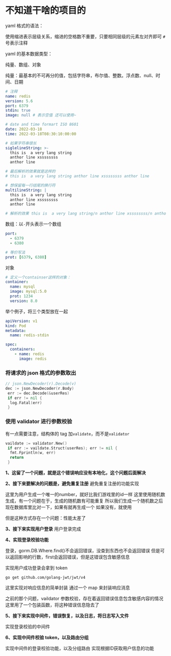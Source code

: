 # 不知道干啥的项目的

yaml 格式的语法：

使用缩进表示层级关系，缩进的空格数不重要，只要相同层级的元素左对齐即可
`#`号表示注释

yaml 的基本数据类型：

纯量、数组、对象

纯量：最基本的不可再分的值，包括字符串，布尔值、整数。浮点数、null、时间、日期

```yaml
# 注释
name: redis
version: 5.6
port: 6379
stdin: true
image: null # 表示空值 还可以使用~

# date and time formart ISO 8601
date: 2022-03-18
time: 2022-03-18T08:30:10:00:00

# 如果字符串很长
siglelineString: >-
  this is  a very lang string
  anthor line xssssssss
  anthor line

# 最后解析的效果就是这样的
# this is  a very lang string anthor line xssssssss anthor line

# 想保留每一行结尾的换行符
multilineString: |
  this is  a very lang string
  anthor line xssssssss
  anthor line

# 解析的效果 this is  a very lang string/n anthor line xssssssss/n anthor line/n
```

数组：以`-`开头表示一个数组

```yaml
port:
  - 6379
  - 6380

# 等价写法
prot: [6379, 6380]
```

对象

```yaml
# 定义一个containser这样的对象：
container:
  name: mysql
  image: mysql:5.0
  prot: 1234
  version: 8.0
```

举个例子，将三个类型放在一起

```yaml
apiVersion: v1
kind: Pod
metadata:
  name: redis-stdin

spec:
  containers:
    - name: redis
      image: redis
```

### 将请求的 json 格式的参数取出

```go
// json.NewDecoder(r).Decode(v)
dec := json.NewDecoder(r.Body)
 err := dec.Decode(&userRes)
 if err != nil {
  log.Fatal(err)
 }
```

### 使用 validator 进行参数校验

有一点需要注意，结构体的 tag 加`validate`，而不是`validator`

```go
vaildate := validator.New()
 if err := vaildate.Struct(userRes); err != nil {
  fmt.Fprintln(w, err)
  return
 }
```

**1、这留了一个问题，就是这个错误响应没有本地化，这个问题后面解决**

**2、接下来要解决的问题是，避免重复注册**
避免重复注册的功能实现

这里为用户生成一个唯一的number，就好比我们游戏里的id一样
这里使用随机数生成，有一个问题在于，生成的随机数有可能重复
所以我们生成一个随机数之后现在数据库里比对一下，如果有就再生成一个
如果没有，就使用

但是这种方式存在一个问题：性能太差了

**3、接下来实现用户登录**
用户登录完成

**4、实现登录校验功能**

登录，gorm.DB.Where.find()不会返回错误，没查到东西也不会返回错误
但是可以返回影响的行数，first会返回错误，但是这错误包含敏感信息

实现用户成功登录会拿到 token

```jwt
go get github.com/golang-jwt/jwt/v4
```

这里实现对响应信息的简单封装
通过一个 map 来封装响应消息

之前的那个问题，vaildator 参数校验，存在着返回错误信息包含敏感内容的情况
这里用了一个包装函数，将这种错误信息隐去了

**5、接下来实现中间件，错误恢复，以及日志，将日志写入文件**

实现登录校验的中间件

**6、实现中间件校验 token，以及路由分组**

实现中间件的登录校验功能，以及分组路由
实现根据ID获取用户信息的功能
